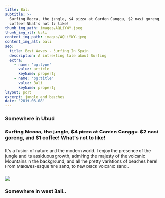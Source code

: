 ```yaml
---
title: Bali
subtitle: >-
  Surfing Mecca, the jungle, $4 pizza at Garden Canggu, $2 nasi goreng, and $1
  coffee! What's not to like! 
thumb_img_path: images/AQLiYWY.jpeg
thumb_img_alt: bali
content_img_path: images/AQLiYWY.jpeg
content_img_alt: bali
seo:
  title: Best Waves - Surfing In Spain
  description: A intresting tale about Surfing
  extra:
    - name: 'og:type'
      value: article
      keyName: property
    - name: 'og:title'
      value: Bali
      keyName: property
layout: post
excerpt: jungle and beaches
date: '2019-03-08'
---
```



### Somewhere in Ubud



### Surfing Mecca, the jungle, $4 pizza at Garden Canggu, $2 nasi goreng, and $1 coffee! What's not to like! 

###

It's a fusion of nature and the modern world. I enjoy the presence of the jungle and its assiduous growth, admiring the majesty of the volcanic Mountains in the background, and all the pretty variations of beaches here! From Maldives-esque fine sand, to new black volcanic sand.. 

### ![](https://i.imgur.com/B8OoFi6.jpg)

### Somewhere in west Bali..
